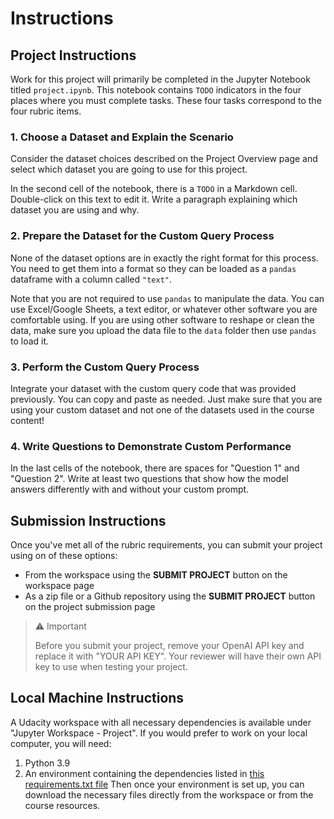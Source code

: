 # Instructions
## Project Instructions
Work for this project will primarily be completed in the Jupyter Notebook titled `project.ipynb`. This notebook contains `TODO` indicators in the four places where you must complete tasks. These four tasks correspond to the four rubric items.

### 1. Choose a Dataset and Explain the Scenario
Consider the dataset choices described on the Project Overview page and select which dataset you are going to use for this project.

In the second cell of the notebook, there is a `TODO` in a Markdown cell. Double-click on this text to edit it. Write a paragraph explaining which dataset you are using and why.

### 2. Prepare the Dataset for the Custom Query Process
None of the dataset options are in exactly the right format for this process. You need to get them into a format so they can be loaded as a `pandas` dataframe with a column called `"text"`.

Note that you are not required to use `pandas` to manipulate the data. You can use Excel/Google Sheets, a text editor, or whatever other software you are comfortable using. If you are using other software to reshape or clean the data, make sure you upload the data file to the `data` folder then use `pandas` to load it.

### 3. Perform the Custom Query Process
Integrate your dataset with the custom query code that was provided previously. You can copy and paste as needed. Just make sure that you are using your custom dataset and not one of the datasets used in the course content!

### 4. Write Questions to Demonstrate Custom Performance
In the last cells of the notebook, there are spaces for "Question 1" and "Question 2". Write at least two questions that show how the model answers differently with and without your custom prompt.

## Submission Instructions
Once you've met all of the rubric requirements, you can submit your project using on of these options:

* From the workspace using the __SUBMIT PROJECT__ button on the workspace page
* As a zip file or a Github repository using the __SUBMIT PROJECT__ button on the project submission page
> ⚠️ Important
> 
> Before you submit your project, remove your OpenAI API key and replace it with "YOUR API KEY". Your reviewer will have their own API key to use when testing your project.

## Local Machine Instructions
A Udacity workspace with all necessary dependencies is available under "Jupyter Workspace - Project". If you would prefer to work on your local computer, you will need:

1. Python 3.9
2. An environment containing the dependencies listed in [this requirements.txt file](https://github.com/openai/openai-cookbook/blob/daf8e0d01173affdaf5d9bab4e118a6dac9327a3/apps/web-crawl-q-and-a/requirements.txt)
Then once your environment is set up, you can download the necessary files directly from the workspace or from the course resources.

